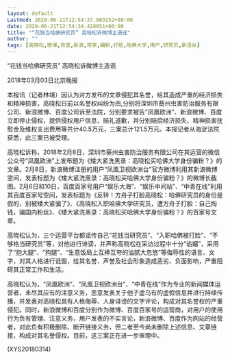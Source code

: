 ```yaml
---
layout: default
Lastmod: 2020-06-21T12:54:37.003152+00:00
date: 2020-06-21T12:54:34.428051+00:00
title: "“花钱当哈佛研究员” 高晓松诉微博主造谣"
author: ""
tags: [高晓松,微博,百度,新浪,百家,骗粉,打脸,哈佛大学,用户,研究员,新语丝]
---
```


“花钱当哈佛研究员” 高晓松诉微博主造谣

2018年03月03日北京晚报

本报讯（记者林靖）因认为对方发布的文章侵犯其名誉，给其造成严重的经济损失和精神损害，高晓松日前以名誉权纠纷为由,分别将深圳市葵州虫害防治服务有限公司、新浪微博、百度公司诉至法院，分别要求被告“凤凰欧洲”、新浪微博、百度立即停止侵权，提供侵权用户信息，赔礼道歉，并分别赔偿经济损失、精神损害抚慰金及维权支出费用等共计40.5万元，三案总计121.5万元。本报记者从海淀法院获悉，此三案已被受理。

高晓松诉称，2018年2月8日，深圳市葵州虫害防治服务有限公司在其运营的微信公众号“凤凰欧洲”上发布题为《矮大紧洗黑录：高晓松买哈佛大学身份骗粉？》的文章。2月8日，新浪微博注册的用户“凤凰卫视欧洲台”官方微博利用其新浪微博空间，发表标题为《矮大紧洗黑录：高晓松买哈佛大学身份骗粉？》的微博长截图。2月6日和10日，百度百家号用户“娱乐大海”、“娱乐中间站”、“中青在线”利用其百度百家号空间，发表标题为《反转！方舟子打脸高晓松：哈佛研究员的身份是假的，别被矮大紧骗了》、《高晓松入职哈佛大学研究员，遭方舟子打脸：自己掏钱，骗国内粉丝》、《矮大紧洗黑录：高晓松买哈佛大学身份骗粉？》的百家号文章。

高晓松认为，三个运营平台都谣传自己“花钱当研究员”、“入职哈佛被打脸”、“不够格当研究员”等，对他进行诽谤，并声称高晓松在采访过程中十分“谄媚”，采用了“抱大腿”、“狗腿”、“生意饭局上互捧互夸的油腻大忽悠”等侮辱性的语言、文字，对其人格进行诋毁，给其名誉、声誉及社会形象造成恶劣、负面影响，严重阻碍其正常工作和生活。

高晓松认为，“凤凰欧洲”、“凤凰卫视欧洲台”、“中青在线”作为专业的新闻媒体运营者，未尽其应有的注意义务，恶意发表关于他子虚乌有的虚假信息并进行持续传播，并发表对高晓松具有人格侮辱、人身诽谤的文字评论，构成对其名誉权的严重侵犯。同时，新浪微博和百度分别作为微博、百度百家号的运营商，对用户的使用行为负有管理、注意义务，用户发表的不实言论，新浪微博、百度作为网站的经营者，对此负有积极删除、断开链接义务，但二者至今尚未删除上述信息、文章链接，构成对其名誉侵权。目前，这三案正在进一步审理中。

(XYS20180314)

